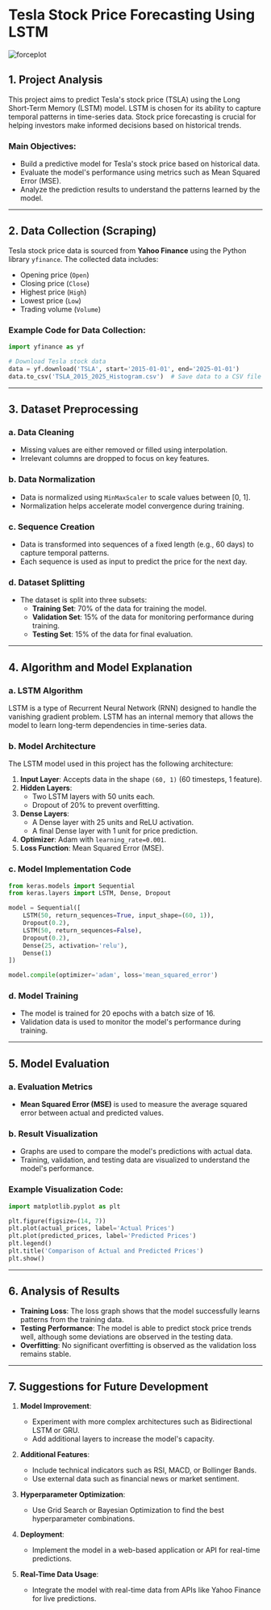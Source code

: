 # Tesla Stock Price Forecasting Using LSTM

![forceplot](https://github.com/user-attachments/assets/29c204b5-7b95-4e92-a363-6ab9ca50b777)

## 1. Project Analysis
This project aims to predict Tesla's stock price (TSLA) using the Long Short-Term Memory (LSTM) model. LSTM is chosen for its ability to capture temporal patterns in time-series data. Stock price forecasting is crucial for helping investors make informed decisions based on historical trends.

### Main Objectives:
- Build a predictive model for Tesla's stock price based on historical data.
- Evaluate the model's performance using metrics such as Mean Squared Error (MSE).
- Analyze the prediction results to understand the patterns learned by the model.

---

## 2. Data Collection (Scraping)
Tesla stock price data is sourced from **Yahoo Finance** using the Python library `yfinance`. The collected data includes:
- Opening price (`Open`)
- Closing price (`Close`)
- Highest price (`High`)
- Lowest price (`Low`)
- Trading volume (`Volume`)

### Example Code for Data Collection:
```python
import yfinance as yf

# Download Tesla stock data
data = yf.download('TSLA', start='2015-01-01', end='2025-01-01')
data.to_csv('TSLA_2015_2025_Histogram.csv')  # Save data to a CSV file
```

---

## 3. Dataset Preprocessing
### a. **Data Cleaning**
- Missing values are either removed or filled using interpolation.
- Irrelevant columns are dropped to focus on key features.

### b. **Data Normalization**
- Data is normalized using `MinMaxScaler` to scale values between [0, 1].
- Normalization helps accelerate model convergence during training.

### c. **Sequence Creation**
- Data is transformed into sequences of a fixed length (e.g., 60 days) to capture temporal patterns.
- Each sequence is used as input to predict the price for the next day.

### d. **Dataset Splitting**
- The dataset is split into three subsets:
  - **Training Set**: 70% of the data for training the model.
  - **Validation Set**: 15% of the data for monitoring performance during training.
  - **Testing Set**: 15% of the data for final evaluation.

---

## 4. Algorithm and Model Explanation
### a. **LSTM Algorithm**
LSTM is a type of Recurrent Neural Network (RNN) designed to handle the vanishing gradient problem. LSTM has an internal memory that allows the model to learn long-term dependencies in time-series data.

### b. **Model Architecture**
The LSTM model used in this project has the following architecture:
1. **Input Layer**: Accepts data in the shape `(60, 1)` (60 timesteps, 1 feature).
2. **Hidden Layers**:
   - Two LSTM layers with 50 units each.
   - Dropout of 20% to prevent overfitting.
3. **Dense Layers**:
   - A Dense layer with 25 units and ReLU activation.
   - A final Dense layer with 1 unit for price prediction.
4. **Optimizer**: Adam with `learning_rate=0.001`.
5. **Loss Function**: Mean Squared Error (MSE).

### c. **Model Implementation Code**
```python
from keras.models import Sequential
from keras.layers import LSTM, Dense, Dropout

model = Sequential([
    LSTM(50, return_sequences=True, input_shape=(60, 1)),
    Dropout(0.2),
    LSTM(50, return_sequences=False),
    Dropout(0.2),
    Dense(25, activation='relu'),
    Dense(1)
])

model.compile(optimizer='adam', loss='mean_squared_error')
```

### d. **Model Training**
- The model is trained for 20 epochs with a batch size of 16.
- Validation data is used to monitor the model's performance during training.

---

## 5. Model Evaluation
### a. **Evaluation Metrics**
- **Mean Squared Error (MSE)** is used to measure the average squared error between actual and predicted values.

### b. **Result Visualization**
- Graphs are used to compare the model's predictions with actual data.
- Training, validation, and testing data are visualized to understand the model's performance.

### Example Visualization Code:
```python
import matplotlib.pyplot as plt

plt.figure(figsize=(14, 7))
plt.plot(actual_prices, label='Actual Prices')
plt.plot(predicted_prices, label='Predicted Prices')
plt.legend()
plt.title('Comparison of Actual and Predicted Prices')
plt.show()
```

---

## 6. Analysis of Results
- **Training Loss**: The loss graph shows that the model successfully learns patterns from the training data.
- **Testing Performance**: The model is able to predict stock price trends well, although some deviations are observed in the testing data.
- **Overfitting**: No significant overfitting is observed as the validation loss remains stable.

---

## 7. Suggestions for Future Development
1. **Model Improvement**:
   - Experiment with more complex architectures such as Bidirectional LSTM or GRU.
   - Add additional layers to increase the model's capacity.

2. **Additional Features**:
   - Include technical indicators such as RSI, MACD, or Bollinger Bands.
   - Use external data such as financial news or market sentiment.

3. **Hyperparameter Optimization**:
   - Use Grid Search or Bayesian Optimization to find the best hyperparameter combinations.

4. **Deployment**:
   - Implement the model in a web-based application or API for real-time predictions.

5. **Real-Time Data Usage**:
   - Integrate the model with real-time data from APIs like Yahoo Finance for live predictions.
